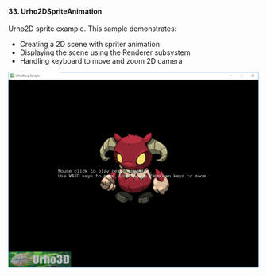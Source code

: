 #### 33. Urho2DSpriteAnimation

Urho2D sprite example.
This sample demonstrates:
- Creating a 2D scene with spriter animation
- Displaying the scene using the Renderer subsystem
- Handling keyboard to move and zoom 2D camera

![Screenshot](Screenshot.png)